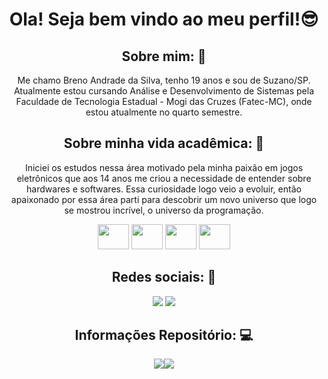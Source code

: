 
<h1 align = "center"> Ola! Seja bem vindo ao meu perfil!😎 </h1>

<div align = "center">
<h2>Sobre mim: 🤖</h2>
<p>Me chamo Breno Andrade da Silva, tenho 19 anos e sou de Suzano/SP. Atualmente estou cursando Análise e Desenvolvimento de Sistemas pela Faculdade de Tecnologia Estadual - Mogi das Cruzes (Fatec-MC), onde estou atualmente no quarto semestre.</p>
<h2>Sobre minha vida acadêmica: 📒</h2>
<p> Iniciei os estudos nessa área motivado pela minha paixão em jogos eletrônicos que aos 14 anos me criou a necessidade de entender sobre hardwares e softwares. Essa curiosidade logo veio a evoluir, então apaixonado por essa área parti para descobrir um novo universo que logo se mostrou incrível, o universo da programação.</p>
<img height = "40" width = "50" src = "https://cdn.jsdelivr.net/gh/devicons/devicon/icons/java/java-original.svg"/>
<img height = "40" width = "50" src = "https://cdn.jsdelivr.net/gh/devicons/devicon/icons/postgresql/postgresql-original.svg"/>
<img height = "40" width = "50" src = "https://cdn.jsdelivr.net/gh/devicons/devicon/icons/vscode/vscode-original.svg"/>
<img height = "40" width = "50" src = "https://cdn.jsdelivr.net/gh/devicons/devicon/icons/intellij/intellij-original.svg"/>

</div>

<div align = "center">
<h2> Redes sociais: 📸</h2>
<a href="https://www.instagram.com/bre_nou"><img src="https://img.shields.io/badge/Instagram-E4405F?style=for-the-badge&logo=instagram&logoColor=white"></a>
<a href="https://github.com/Breno-Andrade"><img src="https://img.shields.io/badge/GitHub-100000?style=for-the-badge&logo=github&logoColor=white"></a>
</div>

<div align = "center">
<h2>Informações Repositório: 💻</h2>
<a href="https://github.com/Breno-Andrade">
<img src="https://github-readme-stats.vercel.app/api?username=Breno-Andrade&show_icons=true&theme=dark&include_all_commits=true&count_private=true"/><img 	src="https://github-readme-stats.vercel.app/api/top-langs/?username=Breno-Andrade&layout=compact&theme=dark"/>
</div>
